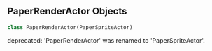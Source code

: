 ## PaperRenderActor Objects

```python
class PaperRenderActor(PaperSpriteActor)
```

deprecated: 'PaperRenderActor' was renamed to 'PaperSpriteActor'.

<a id="unreal.PaperSpriteAtlas"></a>